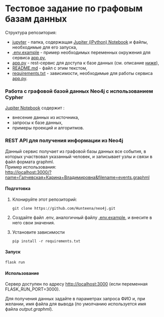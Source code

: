 # Тестовое задание по графовым базам данных

Структура репозитория:  
- [jupyter](jupyter) - папка, содержащая [Jupiter (iPython) Notebook](jupyter/neo4j.ipynb) и файлы, 
необходимые для его запуска,
- [.env.example](.env.example) - пример необходимых переменных окружения для сервиса [app.py](app.py),
- [app.py](app.py) - rest-сервис для доступа к базе данных 
(см. описание [ниже](#REST-API-для-получения-информации-из-Neo4j)),
- [README.md](README.md) - файл с этим текстом,
- [requirements.txt](requirements.txt) - зависимости, необходимые для работы сервиса [app.py](app.py).


### Работа с графовой базой данных Neo4j с использованием Cypher
[Jupiter Notebook](jupyter/neo4j.ipynb) содержит :
* внесение данных из источника,
* запросы к базе данных,
* примеры проекций и алгоритмов.


### REST API для получения информации из Neo4j

Данный сервис получает из графовой базы данных все события, 
в которых участвовал указанный человек, 
и записывает узлы и связи в файл формата graphml.  
Пример использования:   
[http://localhost:3000/?name=Галчевская+Карина+Владимировна&filename=events.graphml](http://localhost:3000/?name=Галчевская+Карина+Владимировна&filename=events.graphml)


#### Подготовка
1. Клонируйте этот репозиторий:
    ```shell
    git clone https://github.com/Hunteena/neo4j.git
    ```
2. Создайте файл .env, аналогичный файлу [.env.example](.env.example), и внесите в него свои значения.   

3. Установите зависимости
    ```shell
    pip install -r requirements.txt
    ```

#### Запуск
```shell
flask run
```

#### Использование
Сервер доступен по адресу [http://localhost:3000](http://localhost:3000) 
(если переменная FLASK_RUN_PORT=3000).

Для получения данных задайте в параметрах запроса ФИО 
и, при желании, имя файла для вывода (по умолчанию используется имя файла _output.graphml_).
